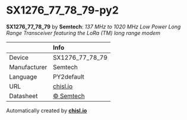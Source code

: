 # SX1276_77_78_79-py2

**SX1276_77_78_79** by **Semtech**: *137 MHz to 1020 MHz Low Power Long Range Transceiver featuring the LoRa (TM) long range modem*

|              | Info                         |
|:-------------|:-----------------------------|
| Device       | SX1276_77_78_79                        |
| Manufacturer | Semtech |
| Language     | PY2default |
| URL          | [chisl.io](https://chisl.io/v/SX1276_77_78_79?t=py2&r=default) |
| Datasheet    | [&copy; Semtech](http://www.semtech.com/images/datasheet/sx1276_77_78_79.pdf) |

Automatically created by **[chisl.io](https://chisl.io)**
